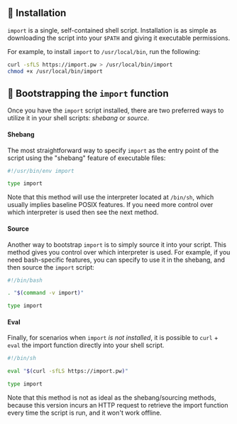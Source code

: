 ## 🔽 Installation

`import` is a single, self-contained shell script. Installation is as simple
as downloading the script into your `$PATH` and giving it executable permissions.

For example, to install `import` to `/usr/local/bin`, run the following:

```bash
curl -sfLS https://import.pw > /usr/local/bin/import
chmod +x /usr/local/bin/import
```


## 👢 Bootstrapping the `import` function

Once you have the `import` script installed, there are two preferred ways to
utilize it in your shell scripts: _shebang_ or _source_.


#### Shebang

The most straightforward way to specify `import` as the entry point of the script
using the "shebang" feature of executable files:

```bash
#!/usr/bin/env import

type import
```

Note that this method will use the interpreter located at `/bin/sh`, which usually
implies baseline POSIX features. If you need more control over which interpreter
is used then see the next method.

#### Source

Another way to bootstrap `import` is to simply source it into your script.
This method gives you control over which interpreter is used. For example,
if you need bash-specific features, you can specify to use it in the shebang,
and then source the `import` script:

```bash
#!/bin/bash

. "$(command -v import)"

type import
```

#### Eval

Finally, for scenarios when `import` _is not installed_, it is possible to
`curl` + `eval` the import function directly into your shell script.

```bash
#!/bin/sh

eval "$(curl -sfLS https://import.pw)"

type import
```

Note that this method is not as ideal as the shebang/sourcing methods, because
this version incurs an HTTP request to retrieve the import function every time
the script is run, and it won't work offline.
